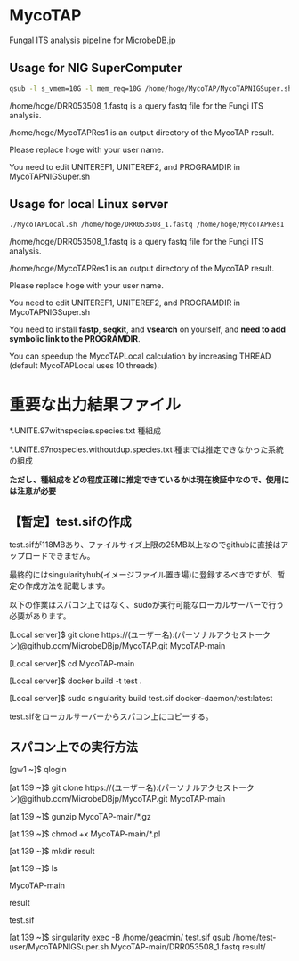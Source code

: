 # MycoTAP
Fungal ITS analysis pipeline for MicrobeDB.jp

## Usage for NIG SuperComputer

```bash
qsub -l s_vmem=10G -l mem_req=10G /home/hoge/MycoTAP/MycoTAPNIGSuper.sh /home/hoge/DRR053508_1.fastq /home/hoge/MycoTAPRes1
```
/home/hoge/DRR053508_1.fastq is a query fastq file for the Fungi ITS analysis.

/home/hoge/MycoTAPRes1 is an output directory of the MycoTAP result.

Please replace hoge with your user name.

You need to edit UNITEREF1, UNITEREF2, and PROGRAMDIR in MycoTAPNIGSuper.sh 

## Usage for local Linux server

```bash
./MycoTAPLocal.sh /home/hoge/DRR053508_1.fastq /home/hoge/MycoTAPRes1
```
/home/hoge/DRR053508_1.fastq is a query fastq file for the Fungi ITS analysis.

/home/hoge/MycoTAPRes1 is an output directory of the MycoTAP result.

Please replace hoge with your user name.

You need to edit UNITEREF1, UNITEREF2, and PROGRAMDIR in MycoTAPNIGSuper.sh 

You need to install **fastp**, **seqkit**, and **vsearch** on yourself, and **need to add symbolic link to the PROGRAMDIR**.

You can speedup the MycoTAPLocal calculation by increasing THREAD (default MycoTAPLocal uses 10 threads).


# 重要な出力結果ファイル
\*.UNITE.97withspecies.species.txt	種組成

\*.UNITE.97nospecies.withoutdup.species.txt	種までは推定できなかった系統の組成

**ただし、種組成をどの程度正確に推定できているかは現在検証中なので、使用には注意が必要**



## 【暫定】test.sifの作成
test.sifが118MBあり、ファイルサイズ上限の25MB以上なのでgithubに直接はアップロードできません。

最終的にはsingularityhub(イメージファイル置き場)に登録するべきですが、暫定の作成方法を記載します。

以下の作業はスパコン上ではなく、sudoが実行可能なローカルサーバーで行う必要があります。

[Local server]$ git clone https://(ユーザー名):(パーソナルアクセストークン)@github.com/MicrobeDBjp/MycoTAP.git MycoTAP-main

[Local server]$ cd MycoTAP-main

[Local server]$ docker build -t test .

[Local server]$ sudo singularity build test.sif docker-daemon/test:latest

test.sifをローカルサーバーからスパコン上にコピーする。

## スパコン上での実行方法 
[gw1 ~]$ qlogin

[at 139 ~]$ git clone https://(ユーザー名):(パーソナルアクセストークン)@github.com/MicrobeDBjp/MycoTAP.git MycoTAP-main

[at 139 ~]$ gunzip MycoTAP-main/\*.gz

[at 139 ~]$ chmod +x MycoTAP-main/\*.pl

[at 139 ~]$ mkdir result

[at 139 ~]$ ls

MycoTAP-main

result

test.sif

[at 139 ~]$ singularity exec -B /home/geadmin/ test.sif qsub /home/test-user/MycoTAPNIGSuper.sh MycoTAP-main/DRR053508_1.fastq result/
